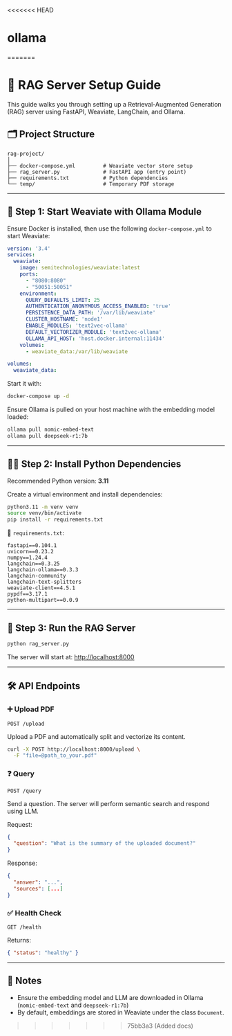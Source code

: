 <<<<<<< HEAD
# ollama
=======
# 🧠 RAG Server Setup Guide

This guide walks you through setting up a Retrieval-Augmented Generation (RAG) server using FastAPI, Weaviate, LangChain, and Ollama.

## 🗂️ Project Structure

```
rag-project/
│
├── docker-compose.yml         # Weaviate vector store setup
├── rag_server.py              # FastAPI app (entry point)
├── requirements.txt           # Python dependencies
└── temp/                      # Temporary PDF storage
```

---

## 🚀 Step 1: Start Weaviate with Ollama Module

Ensure Docker is installed, then use the following `docker-compose.yml` to start Weaviate:

```yaml
version: '3.4'
services:
  weaviate:
    image: semitechnologies/weaviate:latest
    ports:
      - "8080:8080"
      - "50051:50051"
    environment:
      QUERY_DEFAULTS_LIMIT: 25
      AUTHENTICATION_ANONYMOUS_ACCESS_ENABLED: 'true'
      PERSISTENCE_DATA_PATH: '/var/lib/weaviate'
      CLUSTER_HOSTNAME: 'node1'
      ENABLE_MODULES: 'text2vec-ollama'
      DEFAULT_VECTORIZER_MODULE: 'text2vec-ollama'
      OLLAMA_API_HOST: 'host.docker.internal:11434'
    volumes:
      - weaviate_data:/var/lib/weaviate

volumes:
  weaviate_data:
```

Start it with:

```bash
docker-compose up -d
```

Ensure Ollama is pulled on your host machine with the embedding model loaded:

```bash
ollama pull nomic-embed-text
ollama pull deepseek-r1:7b
```

---

## 🧑‍💻 Step 2: Install Python Dependencies

Recommended Python version: **3.11**

Create a virtual environment and install dependencies:

```bash
python3.11 -m venv venv
source venv/bin/activate
pip install -r requirements.txt
```

📄 `requirements.txt`:

```
fastapi==0.104.1
uvicorn==0.23.2
numpy==1.24.4
langchain==0.3.25
langchain-ollama==0.3.3
langchain-community
langchain-text-splitters
weaviate-client==4.5.1
pypdf==3.17.1
python-multipart==0.0.9
```

---

## 🧾 Step 3: Run the RAG Server

```bash
python rag_server.py
```

The server will start at: [http://localhost:8000](http://localhost:8000)

---

## 🛠️ API Endpoints

### ➕ Upload PDF

`POST /upload`

Upload a PDF and automatically split and vectorize its content.

```bash
curl -X POST http://localhost:8000/upload \
  -F "file=@path_to_your.pdf"
```

### ❓ Query

`POST /query`

Send a question. The server will perform semantic search and respond using LLM.

Request:

```json
{
  "question": "What is the summary of the uploaded document?"
}
```

Response:

```json
{
  "answer": "...",
  "sources": [...]
}
```

### ✅ Health Check

`GET /health`

Returns:

```json
{ "status": "healthy" }
```

---

## 📎 Notes

* Ensure the embedding model and LLM are downloaded in Ollama (`nomic-embed-text` and `deepseek-r1:7b`)
* By default, embeddings are stored in Weaviate under the class `Document`.


>>>>>>> 75bb3a3 (Added docs)
